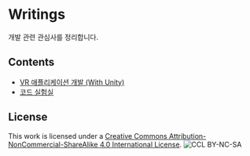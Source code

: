 # Writings

개발 관련 관심사를 정리합니다. 

## Contents

* [VR 애플리케이션 개발 (With Unity)](vr_with_unity3d/README.md)
* [코드 실험실](laboratory/README.md)


## License
This work is licensed under a [Creative Commons Attribution-NonCommercial-ShareAlike 4.0 International License](http://creativecommons.org/licenses/by-nc-sa/4.0/).
![CCL BY-NC-SA](https://i.creativecommons.org/l/by-nc-sa/4.0/88x31.png)

